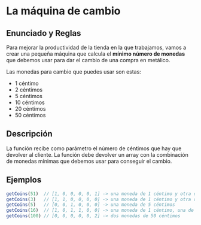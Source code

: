 # La máquina de cambio

## Enunciado y Reglas

Para mejorar la productividad de la tienda en la que trabajamos, vamos a crear una pequeña máquina que calcula el **mínimo número de monedas** que debemos usar para dar el cambio de una compra en metálico.

Las monedas para cambio que puedes usar son estas:

- 1 céntimo
- 2 céntimos
- 5 céntimos
- 10 céntimos
- 20 céntimos
- 50 céntimos

## Descripción

La función recibe como parámetro el número de céntimos que hay que devolver al cliente. La función debe devolver un array con la combinación de monedas mínimas que debemos usar para conseguir el cambio.

## Ejemplos

```javascript
getCoins(51)  // [1, 0, 0, 0, 0, 1] -> una moneda de 1 céntimo y otra de 50 céntimos
getCoins(3)   // [1, 1, 0, 0, 0, 0] -> una moneda de 1 céntimo y otra de 2 céntimos
getCoins(5)   // [0, 0, 1, 0, 0, 0] -> una moneda de 5 céntimos
getCoins(16)  // [1, 0, 1, 1, 0, 0] -> una moneda de 1 céntimo, una de 5 céntimos y una de 10 céntimos
getCoins(100) // [0, 0, 0, 0, 0, 2] -> dos monedas de 50 céntimos
